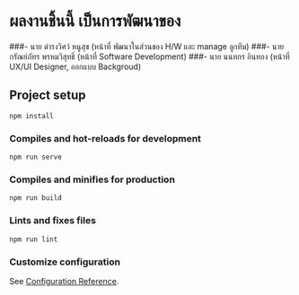 # ผลงานชิ้นนี้ เป็นการพัฒนาของ
###- นาย ดำรงวิศว์ หนูสุข (หน้าที่ พัฒนาในส่วนของ H/W และ manage ลูกทีม)
###- นาย กรัณย์ภัทร พรหมวิสุทธิ์ (หน้าที่ Software Development)
###- นาย นนทกร อินทอง (หน้าที่ UX/UI Designer, ออกแบบ Backgroud)

## Project setup
```
npm install
```

### Compiles and hot-reloads for development
```
npm run serve
```

### Compiles and minifies for production
```
npm run build
```

### Lints and fixes files
```
npm run lint
```

### Customize configuration
See [Configuration Reference](https://cli.vuejs.org/config/).
